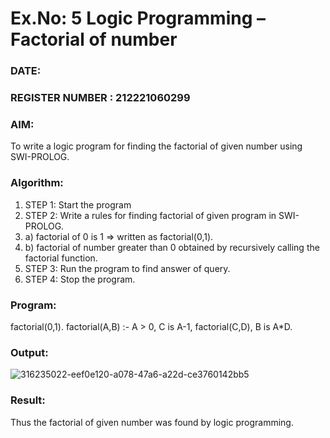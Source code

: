 # Ex.No: 5   Logic Programming – Factorial of number   
### DATE:                                                                            
### REGISTER NUMBER : 212221060299
### AIM: 
To  write  a logic program for finding the factorial of given number using SWI-PROLOG. 
### Algorithm:
1. STEP 1: Start the program
2. STEP 2:  Write a rules for finding factorial of given program in SWI-PROLOG.
3.   a)	factorial of 0 is 1 => written as factorial(0,1).
4.   b)	factorial of number greater than 0 obtained by recursively calling the factorial    function.
5. STEP 3: Run the program  to find answer of  query.
6. STEP 4: Stop the program.

### Program:
factorial(0,1). factorial(A,B) :-
A > 0, C is A-1, factorial(C,D), B is A*D.


### Output:

![316235022-eef0e120-a078-47a6-a22d-ce3760142bb5](https://github.com/Koravarunkumar/AI_Lab_2023-24/assets/164622370/4c1f2517-ff67-4d79-8fcb-22da708b4d78)



### Result:
Thus the factorial of given number was found by logic programming. 
